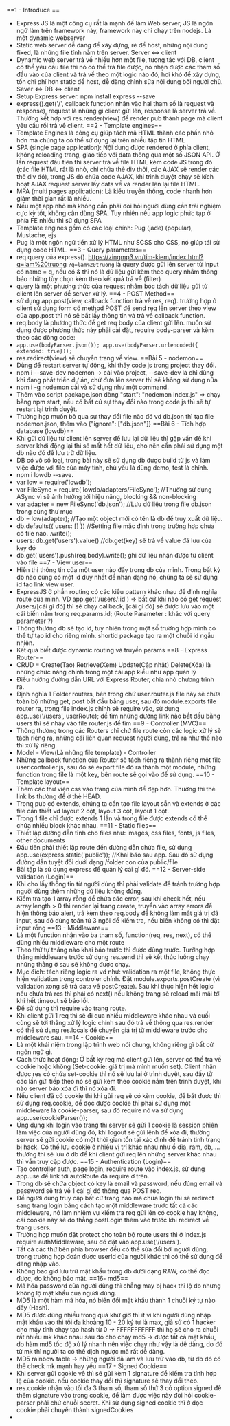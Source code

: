 ==1 - Introduce ==
- Express JS là một công cụ rất là mạnh để làm Web server, JS là ngôn ngữ làm trên framework này, framework này chỉ chạy trên nodejs. Là một dynamic webserver
- Static web server dễ dàng để xây dựng, rẻ để host, những nội dung fixed, là những file tĩnh nằm trên server. Server <=> client
- Dynamic web server trả về nhiều hơn một file, tương tác với DB, client có thể yêu cầu file thì nó có thể trả file được, nó nhận được các tham số đầu vào của client và trả về theo một logic nào đó, hơi khó để xây dựng, tốn chi phí hơn static để host, dễ dàng chỉnh sửa nội dung bởi người chủ. Sever <=> DB <=> client
- Setup Express server. npm install express --save
- express().get('/', callback function nhận vào hai tham số là request và response), request là những gì client gửi lên, response là server trả về. Thường kết hợp với res.render(view) để render pub thành page mà client yêu cầu rồi trả về client.
==2 - Template engines==
- Template Engines là công cụ giúp tách mã HTML thành các phần nhỏ hơn mà chúng ta có thể sử dụng lại trên nhiều tập tin HTML
- SPA (single page application): Nội dung được rendered ở phía client, không reloading trang, giao tiếp với data thông qua một số JSON API. Ở lần request đầu tiên thì server trả về file HTML kèm code JS trong đó (các file HTML rất là nhỏ, chỉ chứa thẻ div thôi, các AJAX sẽ render các thẻ div đó), trong JS đó chứa code AJAX, khi trình duyệt chạy sẽ kích hoạt AJAX request server lấy data về và render lên lại file HTML.
- MPA (multi pages application): Là kiểu truyền thống, code nhanh hơn giảm thời gian rất là nhiều.
- Nếu một app nhỏ mà không cần phải đòi hỏi người dùng cần trải nghiệm cực kỳ tốt, không cần dùng SPA. Tuy nhiên nếu app logic phức tạp ở phía FE nhiều thì sử dụng SPA
- Template engines gồm có các loại chính: Pug (jade) (popular), Mustache, ejs
- Pug là một ngôn ngữ tiền xử lý HTML như SCSS cho CSS, nó giúp tái sử dụng code HTML.
==3 - Query parameters==
- req.query của express(). https://zingmp3.vn/tim-kiem/index.html?q=lam%20truong  `?q=lam%20truong` là query được gửi lên server từ input có name = q, nếu có & thì nó là dữ liệu gửi kèm theo query nhằm thông báo những tùy chọn kèm theo kết quả trả về (filter)
- query là một phương thức của request nhằm bóc tách dữ liệu gửi từ client lên server để server xử lý.
==4 - POST Method==
- sử dụng app.post(view, callback function trả về res, req). trường hợp ở client sử dụng form có method POST để send req lên server theo view của app.post thì nó sẽ bắt lấy thông tin và trả về callback function.
- req.body là phương thức để get req body của client gửi lên. muốn sử dụng được phương thức này phải cài đặt, require body-parser và kèm theo các dòng code:
- `app.use(bodyParser.json());
app.use(bodyParser.urlencoded({ extended: true}));`
- res.redirect(view) sẽ chuyển trang về view.
==Bài 5 - nodemon==
- Dùng để restart server tự động, khi thấy code js trong project thay đổi.
- npm i --save-dev nodemon -> cài vào project, --save-dev là chỉ dùng khi đang phát triển dự án, chứ đưa lên server thì sẽ không sử dụng nữa
- npm i -g nodemon cài và sử dụng như một command.
- Thêm vào script package.json dòng "start": "nodemon index.js" => chạy bằng npm start, nếu có bất cứ sự thay đổi nào trong code js thì sẽ tự restart lại trình duyệt.
- Trường hợp muốn bỏ qua sự thay đổi file nào đó vd db.json thì tạo file nodemon.json, thêm vào {"ignore": ["db.json"]}
==Bài 6 - Tích hợp database (lowdb)==
- Khi gửi dữ liệu từ client lên server để lưu lại dữ liệu thì gặp vấn đề khi server khởi động lại thì sẽ mất hết dữ liệu, cho nên cần phải sử dụng một db nào đó để lưu trữ dữ liệu.
- DB có vô số loại, trong bài này sẽ sử dụng db được build từ js và làm việc được với file của máy tính, chủ yếu là dùng demo, test là chính.
- npm i lowdb --save. 
- var low = require('lowdb');
- var FileSync = require('lowdb/adapters/FileSync'); //Thường sử dụng ASync vì sẽ ảnh hưởng tới hiệu năng, blocking && non-blocking
- var adapter = new FileSync('db.json'); //Lưu dữ liệu trong file db.json trong cùng thư mục
- db = low(adapter); //Tạo một object mới có tên là db để truy xuất dữ liệu.
- db.defaults({ users: [] }) //Setting file mặc định trong trường hợp chưa có file nào.
    .write();
- users: db.get('users').value() //db.get(key) sẽ trả về value đã lưu của key đó
- db.get('users').push(req.body).write(); ghi dữ liệu nhận được từ client vào file
==7 - View user==
- Hiển thị thông tin của một user nào đấy trong db của mình. Trong bất kỳ db nào cũng có một id duy nhất để nhận dạng nó, chúng ta sẽ sử dụng id tạo link view user.
- ExpressJS ở phần routing có các kiểu pattern khác nhau để định nghĩa route của mình. VD app.get('/users/:id') => bất cứ khi nào có get request /users/[cái gì đó] thì sẽ chạy callback, [cái gì đó] sẽ được lưu vào một cái biến nằm trong req.params.id; (Route Parameter : khác với query parameter ?)
- Thông thường db sẽ tạo id, tuy nhiên trong một số trường hợp mình có thể tự tạo id cho riêng mình. shortid package tạo ra một chuỗi id ngẫu nhiên.
- Kết quả biết được dynamic routing và truyền params
==8 - Express Router==
- CRUD = Create(Tạo) Retrieve(Xem) Update(Cập nhật) Delete(Xóa) là những chức năng chính trong một cái app kiểu như app quản lý
- Điều hướng đường dẫn URL với Express Router, chia nhỏ chương trình ra.
- Định nghĩa 1 Folder routers, bên trong chứ user.router.js file này sẽ chứa toàn bộ những get, post bắt đầu bằng user, sau đó module.exports file router ra, trong file index.js chính sẽ require vào, sử dụng app.use('/users', userRoute); để tìm những đường link nào bắt đầu bằng users thì sẽ nhảy vào file router.js để tìm
==9 - Controller (MVC)==
- Thông thường trong các Routers chỉ chứ file route còn các logic xử lý sẽ tách riêng ra, những cái liên quan request người dùng, trả ra như thế nào thì xử lý riêng.
- Model - View(Là những file template) - Controller
- Những callback function của Router sẽ tách riêng ra thành riêng một file user.controller.js, sau đó sẽ export file đó ra thành một module, những function trong file là một key, bên route sẽ gọi vào để sử dụng.
==10 - Template layout==
- Thêm các thư viện css vào trang của mình để đẹp hơn. Thường thì thẻ link bs thường để ở thẻ HEAD.
- Trong pub có extends, chúng ta cần tạo file layout sẵn và extends ở các file cần thiết vd layout 2 cột, layout 3 cột, layout 1 cột.
- Trong 1 file chỉ được extends 1 lần và trong file được extends có thể chứa nhiều block khác nhau.
==11 - Static files==
- Thiết lập đường dẫn tĩnh cho files như: images, css files, fonts, js files, other documents
- Đầu tiên phải thiết lập route đến đường dẫn chứa file, sử dụng app.use(express.static('public')); //Khai báo sau app. Sau đó sử dụng đường dẫn tuyệt đối dưới dạng /folder con của public/file
- Bài tập là sử dụng express để quản lý cái gì đó.
==12 - Server-side validation (Login)==
- Khi cho lấy thông tin từ người dùng thì phải validate để tránh trường hợp người dùng thêm những dữ liệu không đúng.
- Kiểm tra tạo 1 array rỗng để chứa các error, sau khi check hết, nếu array.length > 0 thì render lại trang create, truyền vào array errors để hiện thông báo alert,   trả kèm theo req.body để không làm mất giá trị đã input, sau đó dùng toán tử 3 ngôi để kiểm tra, nếu biến không có thì đặt input rỗng
==13 - Middleware==
- Là một function nhận vào ba tham số, function(req, res, next), có thể dùng nhiều middleware cho một route
- Theo thứ tự thằng nào khai báo trước thì được dùng trước. Turờng hợp thằng middleware trước sử dụng res.send thì sẽ kết thúc luồng chạy những thằng ở sau sẽ không được chạy.
- Mục đích: tách riêng logic ra vd như: validation ra một file, không thực hiện validation trong controler chính. Đặt module.exports.postCreate (vì validation xong sẽ trả data về postCreate). Sau khi thực hiện hết logic nếu chưa trả res thì phải có next() nếu không trang sẽ reload mãi mãi tới khi hết timeout sẽ báo lỗi.
- Để sử dụng thì require vào trang route.
- Khi client gửi 1 req thì sẽ đi qua nhiều middleware khác nhau và cuối cùng sẽ tới thằng xử lý logic chính sau đó trả về thông qua res.render
- có thể sử dụng res.locals để chuyển giá trị từ middleware trước cho middleware sau.
==14 - Cookie==
- Là một khái niệm trong lập trình web nói chung, không riêng gì bất cứ ngôn ngữ gì.
- Cách thức hoạt động: Ở bất kỳ req mà client gửi lên, server có thể trả về cookie hoặc không (Set-cookie: giá trị mà mình muốn set). Client nhận được res có chứa set-cookie thì nó sẽ lưu lại ở trình duyệt, sau đấy từ các lần gửi tiếp theo nó sẽ gửi kèm theo cookie nằm trên trình duyệt, khi nào server bảo xóa đi thì nó xóa đi.
- Nếu client đã có cookie thì khi gửi req sẽ có kèm cookie, để bắt được thì sử dụng req.cookie, để đọc được cookie thì phải sử dụng một middleware là cookie-parser, sau đó require nó và sử dụng app.use(cookieParser()); 
- Ứng dụng khi login vào trang thì server sẽ gửi 1 cookie là session phiên làm việc của người dùng đó, khi logout sẽ gửi lệnh để xóa đi, thường server sẽ gửi cookie có một thời gian tồn tại xác định để tránh tình trạng bị hack. Có thể lưu cookie ở nhiều vị trí khác nhau như ổ đĩa, ram, db,.... thường thì sẽ lưu ở db để khi client gửi req lên những server khác nhau thì vẫn truy cập được.
==15 - Authentication (Login)==
- Tạo controller auth, page login, require route vào index.js, sử dụng app.use để link tới autoRoute đã require ở trên.
- Trong db sẽ chứa object có key là email và password, nếu đúng email và password sẽ trả về 1 cái gì đó thông qua POST req.
- Để người dùng truy cập bất cứ trang nào mà chưa login thì sẽ redirect sang trang login bằng cách tạo một middleware trước tất cả các middleware, nó làm nhiệm vụ kiểm tra req gửi lên có cookie hay không, cái cookie này sẽ do thằng postLogin thêm vào trước khi redirect về trang users.
- Trường hợp muốn đặt protect cho toàn bộ route users thì ở index.js require authMiddleware, sau đó đặt vào app.use('/users').
- Tất cả các thứ bên phía browser đều có thể sửa đổi bởi người dùng, trong trường hợp đoán được userId của người khác thì có thể sử dụng để đăng nhập vào.
- Không bao giờ lưu trữ mật khẩu trong db dưới dạng RAW, có thể đọc được, do không bảo mật.
==16- md5==
- Mã hóa password của người dùng thì chẳng may bị hack thì lộ db nhưng không lộ mật khẩu của người dùng.
- MD5 là một hàm mã hóa, nó biến đổi mật khẩu thành 1 chuỗi ký tự nào đấy (Hash).
- MD5 được dùng nhiều trong quá khứ giờ thì ít vì khi người dùng nhập mật khẩu vào thì tối đa khoảng 10 - 20 ký tự là max, giả sử có 1 hacker cho máy tính chạy tạo hash từ 0 -> FFFFFFFFFFF thì họ sẽ cho ra chuỗi rất nhiều mk khác nhau sau đó cho chạy md5 -> được tất cả mật khẩu, do hàm md5 tốc độ xử lý nhanh nên việc chạy như vậy là dễ dàng, do đó từ mk thì người ta có thể dịch ngược mã rất dễ dàng.
- MD5 rainbow table -> những người đã làm và lưu trữ vào db, từ db đó có thể check mk mạnh hay yếu
==17 - Signed Cookie==
- Khi server gửi cookie về thì sẽ gửi kèm 1 signature để kiểm tra tính hợp lệ của cookie. nếu cookie thay đổi thì signature sẽ thay đổi theo.
- res.cookie nhận vào tối đa 3 tham số, tham số thứ 3 có option signed để thêm signature vào trong cookie, để làm được việc này đòi hỏi cookie-parser phải chứ chuỗi secret. Khi sử dụng signed cookie thì ở đọc cookie phải chuyển thành signedCookies
- 
